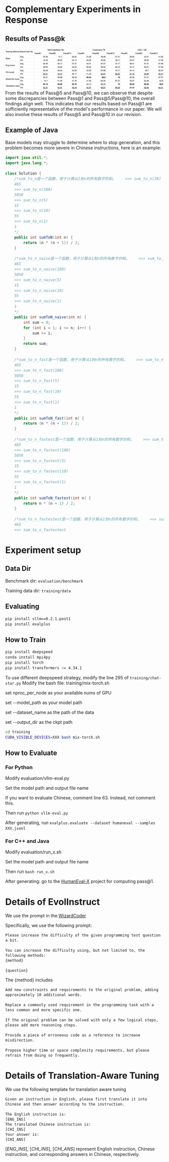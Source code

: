# Complementary Experiments in Response

## Results of Pass@k
![Table R4: Results of Pass@k](results_pass@k.png)
From the results of Pass@5 and Pass@10, we can observe that despite some discrepancies between Pass@1 and Pass@5/Pass@10, the overall findings align well. This indicates that our results based on Pass@1 are sufficiently representative of the model's performance in our paper. We will also involve these results of Pass@5 and Pass@10 in our revision.

## Example of Java
Base models may struggle to determine where to stop generation, and this problem becomes more severe in Chinese instructions, here is an example:

```java
import java.util.*;
import java.lang.*;

class Solution {
    /*sum_to_n是一个函数，用于计算从1到n的所有数字的和。    >>> sum_to_n(30)
    465
    >>> sum_to_n(100)
    5050
    >>> sum_to_n(5)
    15
    >>> sum_to_n(10)
    55
    >>> sum_to_n(1)
    1
    */
    public int sumToN(int n) {
        return (n * (n + 1)) / 2;
    }

    /*sum_to_n_naive是一个函数，用于计算从1到n的所有数字的和。    >>> sum_to_n_naive(30)
    465
    >>> sum_to_n_naive(100)
    5050
    >>> sum_to_n_naive(5)
    15
    >>> sum_to_n_naive(10)
    55
    >>> sum_to_n_naive(1)
    1
    */
    public int sumToN_naive(int n) {
        int sum = 0;
        for (int i = 1; i <= n; i++) {
            sum += i;
        }
        return sum;
    }

    /*sum_to_n_fast是一个函数，用于计算从1到n的所有数字的和。    >>> sum_to_n_fast(30)
    465
    >>> sum_to_n_fast(100)
    5050
    >>> sum_to_n_fast(5)
    15
    >>> sum_to_n_fast(10)
    55
    >>> sum_to_n_fast(1)
    1
    */
    public int sumToN_fast(int n) {
        return (n * (n + 1)) / 2;
    }

    /*sum_to_n_fastest是一个函数，用于计算从1到n的所有数字的和。    >>> sum_to_n_fastest(30)
    465
    >>> sum_to_n_fastest(100)
    5050
    >>> sum_to_n_fastest(5)
    15
    >>> sum_to_n_fastest(10)
    55
    >>> sum_to_n_fastest(1)
    1
    */
    public int sumToN_fastest(int n) {
        return n * (n + 1) / 2;
    }

    /*sum_to_n_fastestest是一个函数，用于计算从1到n的所有数字的和。    >>> sum_to_n_fastestest(30)
    465
    >>> sum_to_n_fastestest
```



# Experiment setup
## Data Dir
Benchmark dir: `evaluation/benchmark`

Training data dir: `training/data`
## Evaluating

```bash
pip install vllm==0.2.1.post1
pip install evalplus
```

## How to Train

```bash
pip install deepspeed
conda install mpi4py
pip install torch
pip install transformers >= 4.34.1
```
To use different deepspeed strategy, modify the line 295 of `training/chat-star.py`
Modify the bash file: training/mix-torch.sh

set nproc_per_node as your available nums of GPU

set --model_path as your model path

set --dataset_name as the path of the data

set --output_dir as the ckpt path
```bash
cd training
CUDA_VISIBLE_DEVICES=XXX bash mix-torch.sh
```

## How to Evaluate

### For Python
Modify evaluation/vllm-eval.py

Set the model path and output file name

If you want to evaluate Chinese, comment line 63. Instead, not comment this.

Then run `python vllm-eval.py`

After generating, run `evalplus.evaluate --dataset humaneval --samples XXX.jsonl`
### For C++ and Java

Modify evaluation/run_x.sh

Set the model path and output file name

Then run `bash run_x.sh`

After generating: go to the [HumanEval-X](https://github.com/THUDM/CodeGeeX/blob/main/codegeex/benchmark/README.md) project for computing pass@1.



# Details of EvolInstruct

We use the prompt in the [WizardCoder](https://arxiv.org/pdf/2306.08568.pdf?trk=public_post_comment-text)

Specifically, we use the following prompt:

```
Please increase the difficulty of the given programming test question a bit.

You can increase the difficulty using, but not limited to, the following methods:
{method}

{question}
```

The {method} includes

```
Add new constraints and requirements to the original problem, adding approximately 10 additional words.

Replace a commonly used requirement in the programming task with a less common and more specific one.

If the original problem can be solved with only a few logical steps, please add more reasoning steps.

Provide a piece of erroneous code as a reference to increase misdirection.

Propose higher time or space complexity requirements, but please refrain from doing so frequently.

```

# Details of Translation-Aware Tuning

We use the following template for translation aware tuning

```
Given an instruction in English, please first translate it into Chinese and then answer according to the instruction.

The English instruction is:
[ENG_INS]
The translated Chinese instruction is:
[CHI_INS]
Your answer is:
[CHI_ANS]

```

$[\mathit{ENG\_INS}]$, $[\mathit{CHI\_INS}]$, $[\mathit{CHI\_ANS}]$ represent English instruction, Chinese instruction, and corresponding answers in Chinese, respectively.